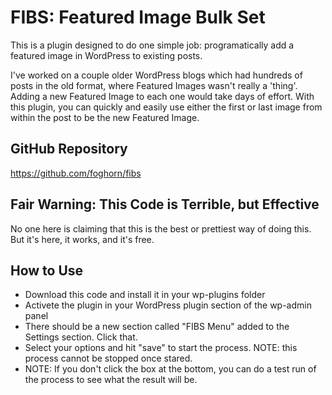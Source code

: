 # FIBS: Featured Image Bulk Set

This is a plugin designed to do one simple job: programatically add a featured image in WordPress to existing posts.

I've worked on a couple older WordPress blogs which had hundreds of posts in the old format, where Featured Images wasn't really a 'thing'. Adding a new Featured Image to each one would take days of effort. With this plugin, you can quickly and easily use either the first or last image from within the post to be the new Featured Image.

## GitHub Repository

https://github.com/foghorn/fibs

## Fair Warning: This Code is Terrible, but Effective

No one here is claiming that this is the best or prettiest way of doing this. But it's here, it works, and it's free. 

## How to Use

- Download this code and install it in your wp-plugins folder
- Activete the plugin in your WordPress plugin section of the wp-admin panel
- There should be a new section called "FIBS Menu" added to the Settings section. Click that.
- Select your options and hit "save" to start the process. NOTE: this process cannot be stopped once stared.
- NOTE: If you don't click the box at the bottom, you can do a test run of the process to see what the result will be.